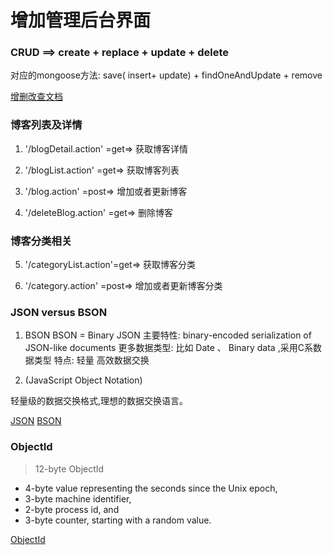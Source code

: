 # 增加管理后台界面



### CRUD ==> create + replace + update + delete

对应的mongoose方法: save( insert+ update) + findOneAndUpdate + remove

[增删改查文档](http://mongoosejs.com/docs/models.html)
### 博客列表及详情

1. '/blogDetail.action' =get=> 获取博客详情

2. '/blogList.action' =get=> 获取博客列表

3. '/blog.action' =post=>  增加或者更新博客

4. '/deleteBlog.action' =get=> 删除博客

### 博客分类相关

5. '/categoryList.action'=get=> 获取博客分类

6. '/category.action' =post=> 增加或者更新博客分类


### JSON versus BSON
1. BSON
BSON =  Bin­ary JSON 
主要特性:
	bin­ary-en­coded seri­al­iz­a­tion of JSON-like doc­u­ments
更多数据类型:
	比如 Date 、 Binary data	,采用C系数据类型
特点:
	轻量 高效数据交换

2. (JavaScript Object Notation) 

轻量级的数据交换格式,理想的数据交换语言。



[JSON](http://www.json.org/)
[BSON](http://bsonspec.org/)


### ObjectId

>  12-byte ObjectId 

-   4-byte value representing the seconds since the Unix epoch,
-   3-byte machine identifier,
-   2-byte process id, and
-   3-byte counter, starting with a random value.

[ObjectId](https://docs.mongodb.com/manual/reference/method/ObjectId/)




